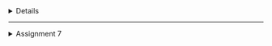 <details>
<sumarry>Assignment 8</summary>

##  What is the purpose of const in Flutter? Explain the advantages of using const in Flutter code. When should we use const, and when should it not be used?
The use of const in flutter is to ensure certain fields cannot be changed. 
Const is used when dealing with pre-defined values, immutable data objects, and optimizing widget trees. However, const should not be used when dealing with dynamic data

## Explain and compare the usage of Column and Row in Flutter. Provide example implementations of each layout widget!
The usage of Column widget align child widgets in a vertical direction (such as stacking elements on top of one another). Whereas the Row Widget allign the child widget along the vertical direction (such as putting the elements side-by-side). 

An example of the Column widget is seen below:
```dart 
class ColumnExample extends StatelessWidget {
  @override
  Widget build(BuildContext context) {
    return Scaffold(
      appBar: AppBar(title: Text('Column')),
      body: Column(
        mainAxisAlignment: MainAxisAlignment.center,
        crossAxisAlignment: CrossAxisAlignment.start,
        children: <Widget>[
          Text("This is a Column"),
          Text("It controls vertical allignment"),
        ],
      ),
    );
  }
}
```

An example of the Row widget is seen below:
```dart
class RowExample extends StatelessWidget {
  @override
  Widget build(BuildContext context) {
    return Scaffold(
      appBar: AppBar(title: Text('Row')),
      body: Row(
        mainAxisAlignment: MainAxisAlignment.spaceEvenly,
        crossAxisAlignment: CrossAxisAlignment.center,
        children: <Widget>[
          Text("This is a Row"),
          Text("It controls horizontal allignment"),
        ],
      ),
    );
  }
}
```

## List the input elements you used on the form page in this assignment. Are there other Flutter input elements you didn’t use in this assignment? Explain!
The input elements used on the form page for this assignment are the following:
1. Product Name 
2. Description
3. Amount 
4. Price
5. Save Button

There are several flutter elements that I didn't include, and here are some: radio button, checkbox, dropdown button. These elements aren't incorporated in my flutter app since they aren't useful in my application. For radio button, there aren't any options where users could select one out of many choices. A dropdown isn't necessary as well due to the presence of the left drawer for navigation. 

## How do you set the theme within a Flutter application to ensure consistency? Did you implement a theme in your application?
Setting up the primarySwatch and secondary color in colorScheme (in main.dart) helps with maintaining consistency within the Flutter application. To maintain consitency, use Theme.of(context).colorScheme.primary and Theme.of(context).colorScheme.secondary in the widgets. Other than that, the colors used in this Flutter application matches and compliments one another. 

## How do you manage navigation in a multi-page Flutter application?
Navigation is managed using the Navigator widget, Navigator.push (which is used to navigate users to a new page/screen) and Navigator.pop (so that users can go back or to the previous screen/page).
An example used in this application is seen below:
```dart 
if (item.name == "Add Product") {
            Navigator.push(
              context,
              MaterialPageRoute(
                builder: (context) => const ProductEntryFormPage(),
              ),
            );
          }
```
This is used in product_card and it's used to navigate users to the ProductEntryFormPage when users click on the "Add Product" button. 

Other than that, the left drawer is also used for navigation, allowing users to move from the Home Page and Add Product page.

</details>



-------------------------------------------------------------------------
<details>
<summary>Assignment 7</summary>

## Explain what are stateless widgets and stateful widgets, and explain the difference between them.
A stateless widget is something that never changes and cannot be altered once they are built. For example, Text, Icon, and IconButton. A stateful widget is the opposite, as it can be changed and altered multiple times during their lifetime. It has the ability to change its appearance based on the response to events that is triggered by user interactions. Some examples are: TextField, Checkbox, and Form. The difference is the type of widgets, stateless is static and stateful is dynamic. Stateless widgets are only rendered once and is only updated if there are changes made in the external data. Whereas stateful widgets can be re-rendred if th input data changes. 

## Mention the widgets that you have used for this project and its uses.
The widgets used for this project are the following:
### main.dart
1. MaterialApp
- Provide navigation, along with the application's title, theme, and home
2. ThemeData
- To set the application's color theme (i.e. colorScheme and useMaterial3)
3. ColorScheme.fromSwatch
- Creates a color scheme according to the color swatch

### menu.dart
1. Scaffold
- Provides basic structure for a screen, which includs: floating action buttons, areas for app bar (appBar), and body
2. Padding 
- To add padding around the body and within certain text widgets
3. SnackBar
- Displays a message at the bottom of the screen when an ItemCard is pressed/tapped
4. Icon
- Displays an icon
- Used in ItemCard to visualize or represent an action 
5. ItemCard 
- A custom widget for individual item cards
- Used for "View Product List" and "Add product"

## What is the use-case for setState()? Explain the variable that can be affected by setState().
The setState() is used for triggering a rebuild of stateful widgets. Howver, rendering it when the wudget is actively rendering can create errors. Its is also utilized to update the UI in response to a change in the state of a widget. A variabl that can be affected by setState() is boolean flags. This is because boolean flags (used for enabling or disabling widgets) will update the UI when toggling _isVisible. 

## Explain the difference between const and final keyword.
The difference is how const is used for a constant string that represents the collection path. The value is known at compile-time (before the program runs) and it doesn not change throughout the program, Final is used for a runtime constant that represents the user ID. Other than that, const must be initialized with values that are strictly constant. Whereas final can be initialized with values that are not constant. 

## Explain how you implemented the checklist above step-by-step.
### Create a new Flutter application
This is done by opening the command prompt or terminal and type the following:
flutter create e-commerce-application
cd e-commerce-application

Then run the project with the command flutter run. Afterwards, create a new repo github and perform git init, along with git add, git commit, and git push. 

### Create Buttons with Icons
To create three buttons (view product list, add product, logout) with icons, a class called "ItemHomepage" must be created in the menu.dart file. This is to ensure the data is organized. Inside the ItemHomepage, add a list of buttons to add to the MyHomePage class. In this case, we create the following buttons: view product list, add product, and logout.
The Icons represents the icon that suits best for each button.
```dart
final List<ItemHomepage> items = [
         ItemHomepage("View Product List", Icons.shopping_cart),
         ItemHomepage("Add Product", Icons.add),
         ItemHomepage("Logout", Icons.logout),
     ];
```
The buttons are then displayed in the ItemCard. When the button is pressed, it will show a "you have pressed a [button name] button". Within the ItemCard, the message is shown in the InkWell widget.
```dart 
child: InkWell(
        onTap: () {
          // Display the SnackBar message when the card is pressed.
          ScaffoldMessenger.of(context)
            ..hideCurrentSnackBar()
            ..showSnackBar(
              SnackBar(content: Text("You have pressed the ${item.name} button!"))
            );
        },
```
Aftrwards, the ItemCard must be integrated to MyHomePage so that the two cards can be shown. This is done by changing the Widget build() in the MyHomePage class. 
The ItemCard is integrated within the GridView.count widget. This allows the items to appear in a grid layout with three columns. 
```dart
 GridView.count(
                    primary: true,
                    padding: const EdgeInsets.all(20),
                    crossAxisSpacing: 10,
                    mainAxisSpacing: 10,
                    crossAxisCount: 3,
                    shrinkWrap: true,

                    children: items.map((ItemHomepage item) {
                      return ItemCard(item);
                    }).toList(),
                  ),
```

### Implement Different Colors for Each Button 
To do so, modify the ItemHomePage class to include a color attribute. It should look like the following:
```dart 
class ItemHomepage {
     final String name;
     final IconData icon;
     final Color color;

     ItemHomepage(this.name, this.icon, this.color);
 }
```
Then updat the items list so that color is now included and select a different color for each button. 
```dart 
List<ItemHomepage> items = [
         ItemHomepage("View Product List", Icons.shopping_cart, const Color.fromARGB(255, 217, 215, 215)),
         ItemHomepage("Add Product", Icons.add, const Color.fromARGB(255, 199, 198, 198)),
         ItemHomepage("Logout", Icons.logout, const Color.fromARGB(255, 31, 30, 30)),
     ];
```
Inisde the ItemCard, set color of the Material and Icon widget
```dart
 Widget build(BuildContext context) {
    return Material(
      color: item.color,
      borderRadius: BorderRadius.circular(12),
```
Run the project to see the changes created. 

### Display a Snackbar with Messages 
Displaying messages with SnackBar is done under the InkWell widget (as shown below):
```dart
 child: InkWell(
        // Action when the card is pressed.
        onTap: () {
          // Display the SnackBar message when the card is pressed.
          ScaffoldMessenger.of(context)
            ..hideCurrentSnackBar()
            ..showSnackBar(
              SnackBar(content: Text("You have pressed the ${item.name} button!"))
            );
        },
```
 onTap is utilized in the ItemCard since it triggers the widget when users press or interact with the buttons. 

</details>
